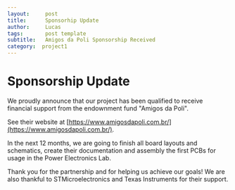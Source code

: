 ```yaml
---
layout:     post
title:      Sponsorhip Update
author:     Lucas
tags: 		post template
subtitle:  	Amigos da Poli Sponsorship Received
category:  project1
---
```

<!-- Start Writing Below in Markdown -->

# Sponsorship Update


We proudly announce that our project has been qualified to receive financial support from the endownment fund "Amigos da Poli".

See their website at [https://www.amigosdapoli.com.br/](https://www.amigosdapoli.com.br/).

In the next 12 months, we are going to finish all board layouts and schematics, create their documentation and assembly the first PCBs for usage in the Power Electronics Lab.

Thank you for the partnership and for helping us achieve our goals! We are also thankful to STMicroelectronics and Texas Instruments for their support.